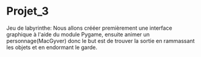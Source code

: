 # Projet_3
Jeu de labyrinthe: Nous allons crééer premièrement une interface graphique à l'aide du module Pygame, ensuite animer un personnage(MacGyver) donc le but est de trouver la sortie en rammassant les objets et en endormant le garde.
